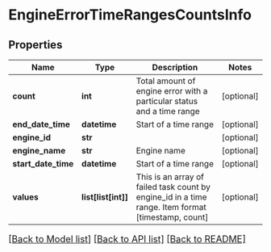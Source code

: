 # EngineErrorTimeRangesCountsInfo

## Properties
Name | Type | Description | Notes
------------ | ------------- | ------------- | -------------
**count** | **int** | Total amount of engine error with a particular status and a time range | [optional] 
**end_date_time** | **datetime** | Start of a time range | [optional] 
**engine_id** | **str** |  | [optional] 
**engine_name** | **str** | Engine name | [optional] 
**start_date_time** | **datetime** | Start of a time range | [optional] 
**values** | **list[list[int]]** | This is an array of failed task count by engine_id in a time range. Item format [timestamp, count] | [optional] 

[[Back to Model list]](../README.md#documentation-for-models) [[Back to API list]](../README.md#documentation-for-api-endpoints) [[Back to README]](../README.md)

<style>
     p, ul, ol, li { font-size: 18px !important;}
</style>


